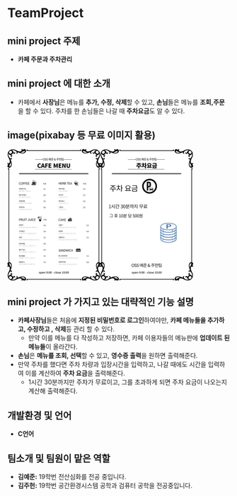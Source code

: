 # TeamProject
## mini project 주제

- **카페 주문과 주차관리**

## mini project 에 대한 소개

- 카페에서 **사장님**은 메뉴를 **추가, 수정, 삭제**할 수 있고, **손님**들은 메뉴를 **조회,주문**을 할 수 있다. 주차를 한 손님들은 나갈 때 **주차요금**도 알 수 있다.

## image(pixabay 등 무료 이미지 활용)    
<img src="image1(commit).jpg" alt="image2" style="zoom:50%;" /><img src="image2(commit).jpg" alt="image2" style="zoom:50%;" />   

## mini project 가 가지고 있는 대략적인 기능 설명

- **카페사장님**들은 처음에 **지정된 비밀번호로 로그인**하여야만, **카페 메뉴들을 추가하고, 수정하고 , 삭제**등 관리 할 수 있다.
  - 만약 이를 메뉴를 다 작성하고 저장하면,  카페 이용자들의 메뉴판에 **업데이트 된 메뉴들**이 올라간다.
- **손님**은 **메뉴를 조회, 선택**할 수 있고, **영수증 출력**을 원하면 출력해준다.
- 만약 주차를 했다면 주차 차량과 입장시간을 입력하고, 나갈 때에도 시간을 입력하여 이를 계산하여 **주차 요금**을 출력해준다.
  - 1시간 30분까지만 주차가 무료이고, 그를 초과하게 되면 주차 요금이 나오는지 계산해 출력해준다.

## 개발환경 및 언어

- **C언어**

## 팀소개 및 팀원이 맡은 역할

- **김예준:** 19학번 전산심화를 전공 중입니다.
- **김주헌:** 19학번 공간환경시스템 공학과 검퓨터 공학을 전공중입니다.
